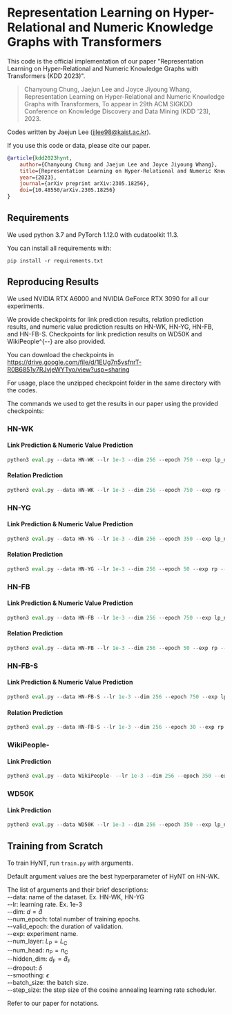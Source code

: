 # Representation Learning on Hyper-Relational and Numeric Knowledge Graphs with Transformers
This code is the official implementation of our paper "Representation Learning on Hyper-Relational and Numeric Knowledge Graphs with Transformers (KDD 2023)".

> Chanyoung Chung, Jaejun Lee and Joyce Jiyoung Whang, Representation Learning on Hyper-Relational and Numeric Knowledge Graphs with Transformers, To appear in 29th ACM SIGKDD Conference on Knowledge Discovery and Data Mining (KDD '23), 2023.

Codes written by Jaejun Lee (jjlee98@kaist.ac.kr).

If you use this code or data, please cite our paper.
```bibtex
@article{kdd2023hynt,
	author={Chanyoung Chung and Jaejun Lee and Joyce Jiyoung Whang},
	title={Representation Learning on Hyper-Relational and Numeric Knowledge Graphs with Transformers},
	year={2023},
	journal={arXiv preprint arXiv:2305.18256},
	doi={10.48550/arXiv.2305.18256}
}
```

## Requirements

We used python 3.7 and PyTorch 1.12.0 with cudatoolkit 11.3.

You can install all requirements with:

```shell
pip install -r requirements.txt
```

## Reproducing Results

We used NVIDIA RTX A6000 and NVIDIA GeForce RTX 3090 for all our experiments.

We provide checkpoints for link prediction results, relation prediction results, and numeric value prediction results on HN-WK, HN-YG, HN-FB, and HN-FB-S. Checkpoints for link prediction results on WD50K and WikiPeople^{--} are also provided.

You can download the checkpoints in https://drive.google.com/file/d/1EUg7n5vsfnrT-R0B6851y7RJvjeWYTyo/view?usp=sharing

For usage, place the unzipped checkpoint folder in the same directory with the codes.

The commands we used to get the results in our paper using the provided checkpoints:

### HN-WK

#### Link Prediction & Numeric Value Prediction

```python
python3 eval.py --data HN-WK --lr 1e-3 --dim 256 --epoch 750 --exp lp_nvp --num_layer 2 --num_head 16 --hidden_dim 1024 --dropout 0.1 --smoothing 0.5 --batch_size 1024 --step_size 50 --lp --nvp
```

#### Relation Prediction

```python
python3 eval.py --data HN-WK --lr 1e-3 --dim 256 --epoch 750 --exp rp --num_layer 2 --num_head 16 --hidden_dim 1024 --dropout 0.1 --smoothing 0.5 --batch_size 1024 --step_size 50 --rp
```

### HN-YG

#### Link Prediction & Numeric Value Prediction

```python
python3 eval.py --data HN-YG --lr 1e-3 --dim 256 --epoch 350 --exp lp_nvp --num_layer 2 --num_head 16 --hidden_dim 1024 --dropout 0.1 --smoothing 0.5 --batch_size 2048 --step_size 50 --lp --nvp
```

#### Relation Prediction

```python
python3 eval.py --data HN-YG --lr 1e-3 --dim 256 --epoch 50 --exp rp --num_layer 2 --num_head 16 --hidden_dim 1024 --dropout 0.1 --smoothing 0.5 --batch_size 2048 --step_size 50 --rp
```

### HN-FB

#### Link Prediction & Numeric Value Prediction

```python
python3 eval.py --data HN-FB --lr 1e-3 --dim 256 --epoch 750 --exp lp_nvp --num_layer 2 --num_head 16 --hidden_dim 1024 --dropout 0.1 --smoothing 0.3 --batch_size 512 --step_size 50 --lp --nvp
```

#### Relation Prediction

```python
python3 eval.py --data HN-FB --lr 1e-3 --dim 256 --epoch 50 --exp rp --num_layer 2 --num_head 16 --hidden_dim 1024 --dropout 0.1 --smoothing 0.3 --batch_size 512 --step_size 50 --rp
```

### HN-FB-S

#### Link Prediction & Numeric Value Prediction

```python
python3 eval.py --data HN-FB-S --lr 1e-3 --dim 256 --epoch 750 --exp lp_nvp --num_layer 2 --num_head 16 --hidden_dim 1024 --dropout 0.2 --smoothing 0.7 --batch_size 2048 --step_size 50 --lp --nvp
```

#### Relation Prediction

```python
python3 eval.py --data HN-FB-S --lr 1e-3 --dim 256 --epoch 30 --exp rp --num_layer 2 --num_head 16 --hidden_dim 1024 --dropout 0.2 --smoothing 0.7 --batch_size 2048 --step_size 50 --rp
```

### WikiPeople-

#### Link Prediction

```python
python3 eval.py --data WikiPeople- --lr 1e-3 --dim 256 --epoch 350 --exp lp_nvp --num_layer 3 --num_head 16 --hidden_dim 1024 --dropout 0.2 --smoothing 0.4 --batch_size 2048 --step_size 50 --lp
```

### WD50K

#### Link Prediction

```python
python3 eval.py --data WD50K --lr 1e-3 --dim 256 --epoch 350 --exp lp_nvp --num_layer 3 --num_head 4 --hidden_dim 1024 --dropout 0.2 --smoothing 0.7 --batch_size 2048 --step_size 50 --lp
```

## Training from Scratch

To train HyNT, run `train.py` with arguments.

Default argument values are the best hyperparameter of HyNT on HN-WK.

The list of arguments and their brief descriptions:\
--data: name of the dataset. Ex. HN-WK, HN-YG\
--lr: learning rate. Ex. 1e-3\
--dim: $d=\hat{d}$\
--num_epoch: total number of training epochs.\
--valid_epoch: the duration of validation.\
--exp: experiment name.\
--num_layer: $L_\mathrm{P}=L_\mathrm{C}$\
--num_head: $n_\mathrm{P}=n_\mathrm{C}$\
--hidden_dim: $d_\mathrm{F}=\hat{d}_\mathrm{F}$\
--dropout: $\delta$\
--smoothing: $\epsilon$\
--batch_size: the batch size.\
--step_size: the step size of the cosine annealing learning rate scheduler.

Refer to our paper for notations.
